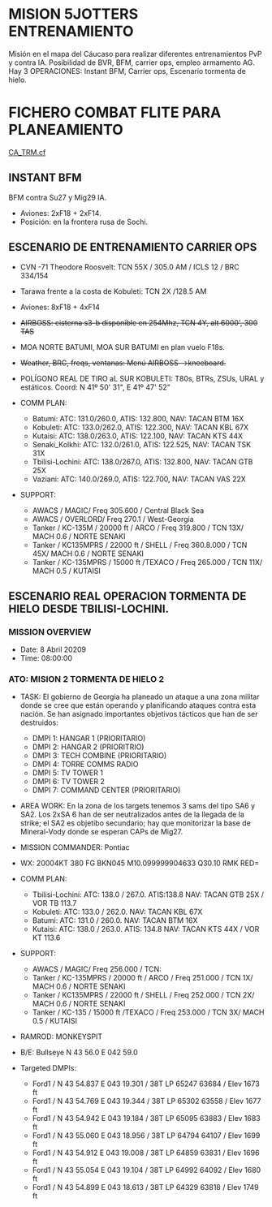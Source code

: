 # MISION 5JOTTERS ENTRENAMIENTO
Misión en el mapa del Cáucaso para realizar diferentes entrenamientos PvP y contra IA. Posibilidad de BVR, BFM, carrier ops, empleo armamento AG. Hay 3 OPERACIONES: Instant BFM, Carrier ops, Escenario tormenta de hielo.

# FICHERO COMBAT FLITE PARA PLANEAMIENTO
[CA_TRM.cf](https://drive.google.com/file/d/12-yHBVpB-u3U9-4328kspW8SXFkJrijx/view?usp=sharing)

## INSTANT BFM
BFM contra Su27 y Mig29 IA. 
- Aviones: 2xF18 + 2xF14.  
- Posición: en la frontera rusa de Sochi.

##  ESCENARIO DE ENTRENAMIENTO CARRIER OPS
- CVN -71 Theodore Roosvelt: TCN 55X / 305.0 AM / ICLS 12 / BRC 334/154
- Tarawa frente a la costa de Kobuleti: TCN 2X /128.5 AM
- Aviones: 8xF18 + 4xF14
- ~~AIRBOSS:  cisterna s3-b disponible en 254Mhz, TCN 4Y, alt 6000', 300 TAS~~
- MOA NORTE BATUMI, MOA SUR BATUMI en plan vuelo F18s.
- ~~Weather, BRC, freqs, ventanas: Menú AIRBOSS-->kneeboard.~~
- POLÍGONO REAL DE TIRO aL SUR KOBULETI: T80s, BTRs, ZSUs, URAL y estáticos. Coord: N 41º 50' 31", E 41º 47' 52" 
- COMM PLAN: 
  - Batumi:          ATC: 131.0/260.0,  ATIS: 132.800,  NAV: TACAN BTM 16X
  - Kobuleti:        ATC: 133.0/262.0,  ATIS: 122.300,  NAV: TACAN KBL 67X
  - Kutaisi:         ATC: 138.0/263.0,  ATIS: 122.100,  NAV: TACAN KTS 44X
  - Senaki_Kolkhi:   ATC: 132.0/261.0,  ATIS: 122.525,  NAV: TACAN TSK 31X
  - Tbilisi-Lochini: ATC: 138.0/267.0,  ATIS: 132.800,  NAV: TACAN GTB 25X
  - Vaziani:         ATC: 140.0/269.0,  ATIS: 122.700,  NAV: TACAN VAS 22X
  
- SUPPORT:
  - AWACS / MAGIC/ Freq 305.600 / Central Black Sea
  - AWACS / OVERLORD/ Freq 270.1 / West-Georgia
  - Tanker / KC-135M / 20000 ft / ARCO / Freq 319.800 / TCN 13X/ MACH 0.6 / NORTE SENAKI
  - Tanker / KC135MPRS / 22000 ft / SHELL / Freq 360.8.000 / TCN 45X/ MACH 0.6 / NORTE SENAKI
  - Tanker / KC-135MPRS / 15000 ft /TEXACO / Freq 265.000 / TCN 11X/ MACH 0.5 / KUTAISI


## ESCENARIO REAL  OPERACION TORMENTA DE HIELO DESDE TBILISI-LOCHINI. 
 
### MISSION OVERVIEW 
- Date: 8 Abril 20209
- Time: 08:00:00

### ATO: MISION 2 TORMENTA DE HIELO 2

- TASK: El gobierno de Georgia ha planeado un ataque a una zona militar donde se cree que están operando y planificando ataques contra esta nación. Se han asignado importantes objetivos tácticos que han de ser destruidos:
  - DMPI 1: HANGAR 1 (PRIORITARIO)
  - DMPI 2: HANGAR 2 (PRIORITRIO)
  - DMPI 3: TECH COMBINE (PRIORITARIO)
  - DMPI 4: TORRE COMMS RADIO
  - DMPI 5: TV TOWER 1
  - DMPI 6: TV TOWER 2
  - DMPI 7: COMMAND CENTER (PRIORITARIO)

- AREA WORK: En la zona de los targets tenemos 3 sams del tipo SA6 y SA2. Los 2xSA 6 han de ser neutralizados antes de la llegada de la strike; el SA2 es objetibo secundario; hay que monitorizar la base de Mineral-Vody donde se esperan CAPs de Mig27.

- MISSION COMMANDER: Pontiac

- WX: 20004KT 380 FG BKN045 M10.099999904633 Q30.10 RMK RED=

- COMM PLAN: 
  - Tbilisi-Lochini:    ATC: 138.0 / 267.0. ATIS:138.8  NAV: TACAN GTB 25X / VOR TB 113.7
  - Kobuleti:    ATC: 133.0 / 262.0.  NAV: TACAN KBL 67X
  - Batumi:    ATC: 131.0 / 260.0.   NAV: TACAN BTM 16X
  - Kutaisi:  ATC: 138.0 / 263.0.  ATIS: 134.8  NAV: TACAN KTS 44X / VOR KT 113.6
  
- SUPPORT:
  - AWACS / MAGIC/ Freq 256.000 / TCN:
  - Tanker / KC-135MPRS / 20000 ft / ARCO / Freq 251.000 / TCN 1X/ MACH 0.6 / NORTE SENAKI
  - Tanker / KC135MPRS / 22000 ft / SHELL / Freq 252.000 / TCN 2X/ MACH 0.6 / NORTE SENAKI
  - Tanker / KC-135 / 15000 ft /TEXACO / Freq 253.000 / TCN 3X/ MACH 0.5 / KUTAISI

- RAMROD: MONKEYSPIT

- B/E: Bullseye N 43 56.0 E 042 59.0

- Targeted DMPIs: 
  - Ford1 / N 43 54.837 E 043 19.301 / 38T LP 65247 63684 / Elev 1673 ft
  - Ford1 / N 43 54.769 E 043 19.344 / 38T LP 65302 63558 / Elev 1677 ft
  - Ford1 / N 43 54.942 E 043 19.184 / 38T LP 65095 63883 / Elev 1683 ft
  - Ford1 / N 43 55.060 E 043 18.956 / 38T LP 64794 64107 / Elev 1699 ft
  - Ford1 / N 43 54.912 E 043 19.008 / 38T LP 64859 63831 / Elev 1696 ft
  - Ford1 / N 43 55.054 E 043 19.104 / 38T LP 64992 64092 / Elev 1680 ft
  - Ford1 / N 43 54.899 E 043 18.613 / 38T LP 64329 63818 / Elev 1749 ft



 
